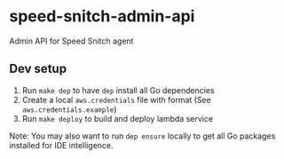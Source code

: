 # speed-snitch-admin-api
Admin API for Speed Snitch agent

## Dev setup
1. Run `make dep` to have `dep` install all Go dependencies
2. Create a local `aws.credentials` file with format (See `aws.credentials.example`)
3. Run `make deploy` to build and deploy lambda service

Note: You may also want to run `dep ensure` locally to get all Go packages installed for IDE intelligence. 